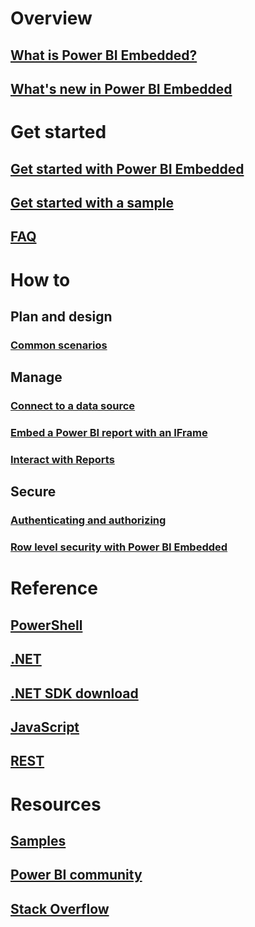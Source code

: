 # Overview
## [What is Power BI Embedded?](power-bi-embedded-what-is-power-bi-embedded.md)
## [What's new in Power BI Embedded](power-bi-embedded-whats-new.md)

# Get started
## [Get started with Power BI Embedded](power-bi-embedded-get-started.md)
## [Get started with a sample](power-bi-embedded-get-started-sample.md)
## [FAQ](power-bi-embedded-faq.md)

# How to
## Plan and design
### [Common scenarios](power-bi-embedded-scenarios.md)

## Manage
### [Connect to a data source](power-bi-embedded-connect-datasource.md)
### [Embed a Power BI report with an IFrame](power-bi-embedded-iframe.md)
### [Interact with Reports](power-bi-embedded-interact-with-reports.md)

## Secure
### [Authenticating and authorizing](power-bi-embedded-app-token-flow.md)
### [Row level security with Power BI Embedded ](power-bi-embedded-rls.md)

# Reference
## [PowerShell](/powershell/resourcemanager/azurerm.powerbiembedded/v2.3.0/azurerm.powerbiembedded)
## [.NET](/dotnet/api/microsoft.azure.management.powerbiembedded)
## [.NET SDK download](https://www.nuget.org/profiles/powerbi)
## [JavaScript](https://github.com/Microsoft/PowerBI-JavaScript)
## [REST](/rest/api/powerbiembedded/)


# Resources
## [Samples](https://github.com/Azure-Samples/power-bi-embedded-integrate-report-into-web-app/)
## [Power BI community](http://community.powerbi.com/t5/Developer/bd-p/Developer)
## [Stack Overflow](http://stackoverflow.com/questions/tagged/powerbi)